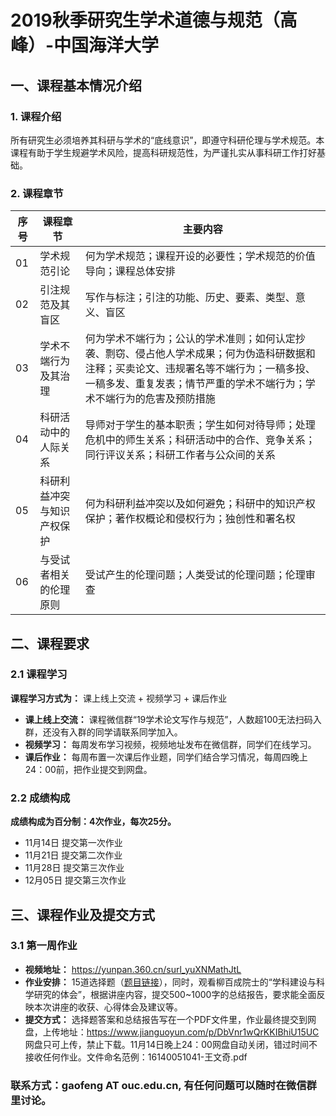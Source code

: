 

# 2019秋季研究生学术道德与规范（高峰）-中国海洋大学

## 一、课程基本情况介绍

### 1. 课程介绍
   
所有研究生必须培养其科研与学术的“底线意识”，即遵守科研伦理与学术规范。本课程有助于学生规避学术风险，提高科研规范性，为严谨扎实从事科研工作打好基础。

### 2. 课程章节
|序号|课程章节|主要内容|
|--|--|--|
| 01 | 学术规范引论|何为学术规范；课程开设的必要性；学术规范的价值导向；课程总体安排|
| 02 | 引注规范及其盲区|写作与标注；引注的功能、历史、要素、类型、意义、盲区|
| 03 | 学术不端行为及其治理|何为学术不端行为；公认的学术准则；如何认定抄袭、剽窃、侵占他人学术成果；何为伪造科研数据和注释；买卖论文、违规署名等不端行为；一稿多投、一稿多发、重复发表；情节严重的学术不端行为；学术不端行为的危害及预防措施|
| 04 | 科研活动中的人际关系|导师对于学生的基本职责；学生如何对待导师；处理危机中的师生关系；科研活动中的合作、竞争关系；同行评议关系；科研工作者与公众间的关系|
| 05 | 科研利益冲突与知识产权保护|何为科研利益冲突以及如何避免；科研中的知识产权保护；著作权概论和侵权行为；独创性和署名权|
| 06 | 与受试者相关的伦理原则|受试产生的伦理问题；人类受试的伦理问题；伦理审查|

## 二、课程要求

### 2.1 课程学习

**课程学习方式为：** 课上线上交流  + 视频学习 + 课后作业

 - **课上线上交流：** 课程微信群“19学术论文写作与规范”，人数超100无法扫码入群，还没有入群的同学请联系同学加入。
 -    **视频学习：** 每周发布学习视频，视频地址发布在微信群，同学们在线学习。
 - **课后作业：** 每周布置一次课后作业题，同学们结合学习情况，每周四晚上24：00前，把作业提交到网盘。

### 2.2 成绩构成

**成绩构成为百分制：4次作业，每次25分。**
- 11月14日 提交第一次作业
- 11月21日 提交第二次作业
- 11月28日 提交第三次作业
- 12月05日 提交第三次作业

## 三、课程作业及提交方式

### 3.1 第一周作业
- **视频地址：** https://yunpan.360.cn/surl_yuXNMathJtL
- **作业安排：** 15道选择题（[题目链接](https://github.com/summitgao/AcademicEthics/blob/master/Task1.md)），同时，观看柳百成院士的“学科建设与科学研究的体会”，根据讲座内容，提交500~1000字的总结报告，要求能全面反映本次讲座的收获、心得体会及建议等。
- **提交方式：** 选择题答案和总结报告写在一个PDF文件里，作业最终提交到网盘，上传地址：https://www.jianguoyun.com/p/DbVnr1wQrKKIBhiU15UC 网盘只可上传，禁止下载。11月14日晚上24：00网盘自动关闭，错过时间不接收任何作业。文件命名范例：16140051041-王文奇.pdf

### 联系方式：gaofeng AT ouc.edu.cn,  有任何问题可以随时在微信群里讨论。
